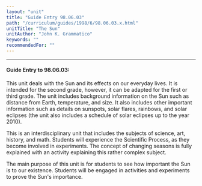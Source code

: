 ```yaml
---
layout: "unit"
title: "Guide Entry 98.06.03"
path: "/curriculum/guides/1998/6/98.06.03.x.html"
unitTitle: "The Sun"
unitAuthor: "John K. Grammatico"
keywords: ""
recommendedFor: ""
---
```

<body>
<hr/>
<h4>
Guide Entry to 98.06.03:
</h4>
This unit deals with the Sun and its effects on our everyday lives. It is intended for the second grade, however, it can be adapted for the first or third grade. The unit includes background information on the Sun such as distance from Earth, temperature, and size. It also includes other important information such as details on sunspots, solar flares, rainbows, and solar eclipses (the unit also includes a schedule of solar eclipses up to the year 2010).
<p>
This is an interdisciplinary unit that includes the subjects of science, art, history, and math. Students will experience the Scientific Process, as they become involved in experiments. The concept of changing seasons is fully explained with an activity explaining this rather complex subject.
</p>
<p>
The main purpose of this unit is for students to see how important the Sun is to our existence. Students will be engaged in activities and experiments to prove the Sun's importance.
</p>
</body>